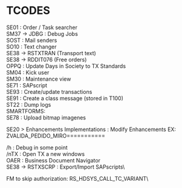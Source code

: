 # TCODES

SE01 : Order / Task searcher\
SM37 -> JDBG : Debug Jobs\
SOST : Mail senders\
SO10 : Text changer\
SE38 -> RSTXTRAN (Transport text)\
SE38 -> RDDIT076 (Free orders)\
OPPQ : Update Days in Society to TX Standards\
SM04 : Kick user\
SM30 : Maintenance view\
SE71 : SAPscript\
SE93 : Create/update transactions\
SE91 : Create a class message (stored in T100)\
ST22 : Dump logs\
SMARTFORMS:           \
SE78 : Upload bitmap imagenes

SE20 > Enhancements Implementations : Modify Enhancements         EX: ZVALIDA_PEDIDO_MIRO=========== 

/h   : Debug in some point\
/nTX : Open TX a new windows\
OAER : Business Document Navigator\
SE38 -> RSTXSCRP : Export/Import SAPscripts\

FM to skip authorization: RS_HDSYS_CALL_TC_VARIANT\
